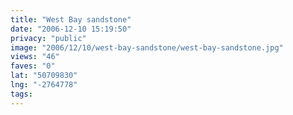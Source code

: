 ```yaml
---
title: "West Bay sandstone"
date: "2006-12-10 15:19:50"
privacy: "public"
image: "2006/12/10/west-bay-sandstone/west-bay-sandstone.jpg"
views: "46"
faves: "0"
lat: "50709830"
lng: "-2764778"
tags:
---
```


